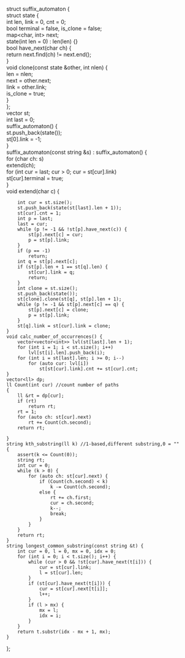 struct suffix_automaton {  
    struct state {  
        int len, link = 0, cnt = 0;  
        bool terminal = false, is_clone = false;  
        map<char, int> next;  
        state(int len = 0) : len(len) {}  
        bool have_next(char ch) {  
            return next.find(ch) != next.end();  
        }  
        void clone(const state &other, int nlen) {  
            len = nlen;  
            next = other.next;  
            link = other.link;  
            is_clone = true;  
        }  
    };  
    vector<state> st;  
    int last = 0;  
    suffix_automaton() {  
        st.push_back(state());  
        st[0].link = -1;  
    }  
    suffix_automaton(const string &s) : suffix_automaton() {  
        for (char ch: s)  
            extend(ch);  
        for (int cur = last; cur > 0; cur = st[cur].link)  
            st[cur].terminal = true;  
    }  
    void extend(char c) {  
          
        int cur = st.size();  
        st.push_back(state(st[last].len + 1));  
        st[cur].cnt = 1;  
        int p = last;  
        last = cur;  
        while (p != -1 && !st[p].have_next(c)) {  
            st[p].next[c] = cur;  
            p = st[p].link;  
        }  
        if (p == -1)  
            return;  
        int q = st[p].next[c];  
        if (st[p].len + 1 == st[q].len) {  
            st[cur].link = q;  
            return;  
        }  
        int clone = st.size();  
        st.push_back(state());  
        st[clone].clone(st[q], st[p].len + 1);  
        while (p != -1 && st[p].next[c] == q) {  
            st[p].next[c] = clone;  
            p = st[p].link;  
        }  
        st[q].link = st[cur].link = clone;  
    }  
    void calc_number_of_occurrences() {  
        vector<vector<int>> lvl(st[last].len + 1);  
        for (int i = 1; i < st.size(); i++)  
            lvl[st[i].len].push_back(i);  
        for (int i = st[last].len; i >= 0; i--)  
            for (auto cur: lvl[i])  
                st[st[cur].link].cnt += st[cur].cnt;  
    }  
    vector<ll> dp;  
    ll Count(int cur) //count number of paths  
    {  
        ll &rt = dp[cur];  
        if (rt)  
            return rt;  
        rt = 1;  
        for (auto ch: st[cur].next)  
            rt += Count(ch.second);  
        return rt;  
          
    }  
    string kth_substring(ll k) //1-based,different substring,0 = ""  
    {  
        assert(k <= Count(0));  
        string rt;  
        int cur = 0;  
        while (k > 0) {  
            for (auto ch: st[cur].next) {  
                if (Count(ch.second) < k)  
                    k -= Count(ch.second);  
                else {  
                    rt += ch.first;  
                    cur = ch.second;  
                    k--;  
                    break;  
                }  
            }  
        }  
        return rt;  
    }  
    string longest_common_substring(const string &t) {  
        int cur = 0, l = 0, mx = 0, idx = 0;  
        for (int i = 0; i < t.size(); i++) {  
            while (cur > 0 && !st[cur].have_next(t[i])) {  
                cur = st[cur].link;  
                l = st[cur].len;  
            }  
            if (st[cur].have_next(t[i])) {  
                cur = st[cur].next[t[i]];  
                l++;  
            }  
            if (l > mx) {  
                mx = l;  
                idx = i;  
            }  
        }  
        return t.substr(idx - mx + 1, mx);  
    }  
};